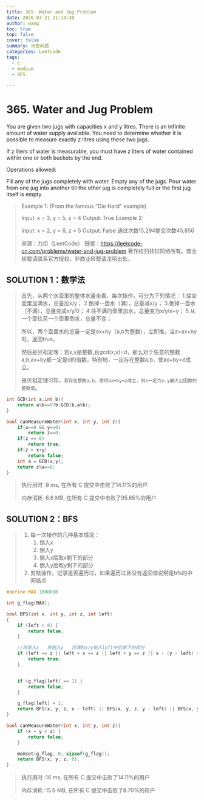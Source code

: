 ```yaml
---
title: 365. Water and Jug Problem
date: 2020-03-21 21:14:30
author: wang
toc: true
top: false
cover: false
summary: 水壶问题
categories: Leetcode
tags:
  - c
  - medium
  - BFS

---
```


# 365. Water and Jug Problem

You are given two jugs with capacities x and y litres. There is an infinite amount of water supply available. You need to determine whether it is possible to measure exactly z litres using these two jugs.

If z liters of water is measurable, you must have z liters of water contained within one or both buckets by the end.

Operations allowed:

Fill any of the jugs completely with water.
Empty any of the jugs.
Pour water from one jug into another till the other jug is completely full or the first jug itself is empty.



> Example 1: (From the famous "Die Hard" example)
>
> Input: x = 3, y = 5, z = 4
> Output: True
> Example 2:
> 
> Input: x = 2, y = 6, z = 5
>Output: False
> 通过次数15,294提交次数45,856
>
> 来源：力扣（LeetCode）
>链接：https://leetcode-cn.com/problems/water-and-jug-problem
> 著作权归领扣网络所有。商业转载请联系官方授权，非商业转载请注明出处。

## SOLUTION 1：数学法

> 首先，从两个水壶里的整体水量来看，每次操作，可分为下列情况：
> 1.往空壶里加满水，总量加x/y；
> 2.倒掉一壶水（满），总量减x/y；
> 3.倒掉一壶水（不满），总量变成x/y/0；
> 4.往不满的壶里加水，总量变为x/y/x+y；
> 5.从一个壶往另一个壶里倒水，总量不变；
>
> 所以，两个壶里水的总量一定是ax+by（a,b为整数），立即推，当z=ax+by时，返回true。
>
> 然后是贝祖定理：若x,y是整数,且gcd(x,y)=d，那么对于任意的整数a,b,ax+by都一定是d的倍数，特别地，一定存在整数a,b，使ax+by=d成立。
>
> 由贝祖定理可知，`若存在整数a,b，使得ax+by=z成立，则z一定为x.y最大公因数的整数倍`。
>
> 

```c
int GCD(int a,int b){
    return a%b==0?b:GCD(b,a%b);
}

bool canMeasureWater(int x, int y, int z){
    if(x==0 && y==0) 
    	return z==0;
    if(z == 0)
        return true;
    if(z > x+y) 
    	return false;
    int a = GCD(x,y);
    return z%a==0;
}

```

> 执行用时 :8 ms, 在所有 C 提交中击败了14.11%的用户
>
> 内存消耗 :6.6 MB, 在所有 C 提交中击败了95.65%的用户

## SOLUTION 2：BFS

> 1. 每一次操作的几种基本情况：
>    1. 倒入x
>    2. 倒入y
>    3. 倒入x后取x剩下的部分
>    4. 倒入y后取y剩下的部分
> 2. 剪枝操作，记录是否遍历过，如果遍历过且没有返回值说明是bfs的中间结点

```c
#define MAX 1000000

int g_flag[MAX];

bool BFS(int x, int y, int z, int left)
{
    if (left < 0) {
        return false;
    }

    //再倒入x   再倒入y   将满的x/y倒入left中后剩下的部分
    if (left == z || left + x == z || left + y == z || x - (y - left) == z || y - (x - left) == z) {
        return true;
    }


    if (g_flag[left] == 1) {
        return false;
    }

    g_flag[left] = 1;
    return BFS(x, y, z, x - left) || BFS(x, y, z, y - left) || BFS(x, y, z, left - x) || BFS(x, y, z, left - y);
}

bool canMeasureWater(int x, int y, int z){
    if (x + y < z) {
        return false;
    }

    memset(g_flag, 0, sizeof(g_flag));
    return BFS(x, y, z, 0);
}

```

> 执行用时 :16 ms, 在所有 C 提交中击败了14.11%的用户
>
> 内存消耗 :15.6 MB, 在所有 C 提交中击败了8.70%的用户

